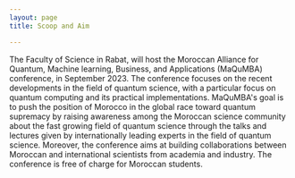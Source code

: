 ```yaml
---
layout: page
title: Scoop and Aim

---
```

The Faculty of Science in Rabat, will host the Moroccan Alliance for Quantum, Machine learning, Business, and Applications (MaQuMBA) conference, in September 2023. The conference focuses on the recent developments in the field of quantum science, with a particular focus on quantum computing and its practical implementations. MaQuMBA's goal is to push the position of Morocco in the global race toward quantum supremacy by raising awareness among the Moroccan science community about the fast growing field of quantum science through the talks and lectures given by internationally leading experts in the field of quantum science. Moreover, the conference aims at building collaborations between  Moroccan and international scientists from academia and industry. The conference is free of charge for Moroccan students.

